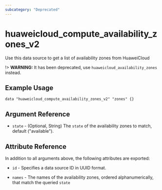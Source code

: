 ```yaml
---
subcategory: "Deprecated"
---
```


# huaweicloud\_compute\_availability\_zones\_v2

Use this data source to get a list of availability zones from HuaweiCloud

!> **WARNING:** It has been deprecated, use `huaweicloud_availability_zones` instead.

## Example Usage

```hcl
data "huaweicloud_compute_availability_zones_v2" "zones" {}
```

## Argument Reference

* `state` - (Optional, String) The `state` of the availability zones to match, default ("available").

## Attribute Reference

In addition to all arguments above, the following attributes are exported:

* `id` - Specifies a data source ID in UUID format.

* `names` - The names of the availability zones, ordered alphanumerically, that match the queried `state`
